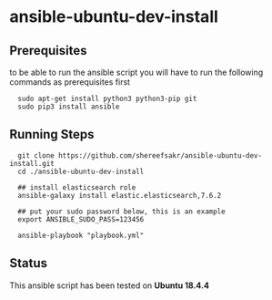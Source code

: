 # ansible-ubuntu-dev-install

## Prerequisites

to be able to run the ansible script you will have to run the following commands as prerequisites first

      sudo apt-get install python3 python3-pip git
      sudo pip3 install ansible

## Running Steps

      git clone https://github.com/shereefsakr/ansible-ubuntu-dev-install.git
      cd ./ansible-ubuntu-dev-install
      
      ## install elasticsearch role
      ansible-galaxy install elastic.elasticsearch,7.6.2
      
      ## put your sudo password below, this is an example
      export ANSIBLE_SUDO_PASS=123456

      ansible-playbook "playbook.yml"

## Status

This ansible script has been tested on **Ubuntu 18.4.4**
